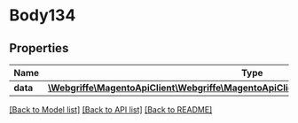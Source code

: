 # Body134

## Properties
Name | Type | Description | Notes
------------ | ------------- | ------------- | -------------
**data** | [**\Webgriffe\MagentoApiClient\Webgriffe\MagentoApiClient\Model\RmaDataCommentInterface**](RmaDataCommentInterface.md) |  | 

[[Back to Model list]](../README.md#documentation-for-models) [[Back to API list]](../README.md#documentation-for-api-endpoints) [[Back to README]](../README.md)


